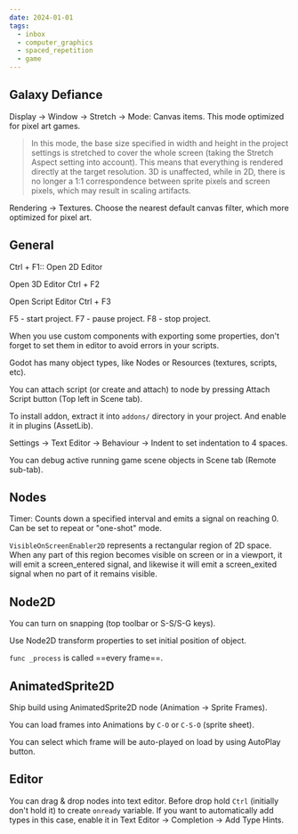 ```yaml
---
date: 2024-01-01
tags:
  - inbox
  - computer_graphics
  - spaced_repetition
  - game
---
```


## Galaxy Defiance

Display → Window → Stretch → Mode: Canvas items. This mode optimized for pixel
art games.

> In this mode, the base size specified in width and height in the project
> settings is stretched to cover the whole screen (taking the Stretch Aspect
> setting into account). This means that everything is rendered directly at the
> target resolution. 3D is unaffected, while in 2D, there is no longer a 1:1
> correspondence between sprite pixels and screen pixels, which may result in
> scaling artifacts.

Rendering → Textures. Choose the nearest default canvas filter, which more
optimized for pixel art.

## General

Ctrl + F1:: Open 2D Editor

Open 3D Editor Ctrl + F2

Open Script Editor Ctrl + F3

F5 - start project. F7 - pause project. F8 - stop project.

When you use custom components with exporting some properties, don't forget to
set them in editor to avoid errors in your scripts.

Godot has many object types, like Nodes or Resources (textures, scripts, etc).

You can attach script (or create and attach) to node by pressing Attach Script
button (Top left in Scene tab).

To install addon, extract it into `addons/` directory in your project. And
enable it in plugins (AssetLib).

Settings -> Text Editor -> Behaviour -> Indent to set indentation to 4 spaces.

You can debug active running game scene objects in Scene tab (Remote sub-tab).

## Nodes

Timer: Counts down a specified interval and emits a signal on reaching 0. Can be
set to repeat or "one-shot" mode.

`VisibleOnScreenEnabler2D` represents a rectangular region of 2D space. When any
part of this region becomes visible on screen or in a viewport, it will emit a
screen_entered signal, and likewise it will emit a screen_exited signal when no
part of it remains visible.

## Node2D

You can turn on snapping (top toolbar or S-S/S-G keys).

Use Node2D transform properties to set initial position of object.

`func _process` is called ==every frame==.

## AnimatedSprite2D

Ship build using AnimatedSprite2D node (Animation -> Sprite Frames).

You can load frames into Animations by `C-O` or `C-S-O` (sprite sheet).

You can select which frame will be auto-played on load by using AutoPlay button.

## Editor

You can drag & drop nodes into text editor. Before drop hold `Ctrl` (initially
don't hold it) to create `onready` variable. If you want to automatically add
types in this case, enable it in Text Editor -> Completion -> Add Type Hints.
